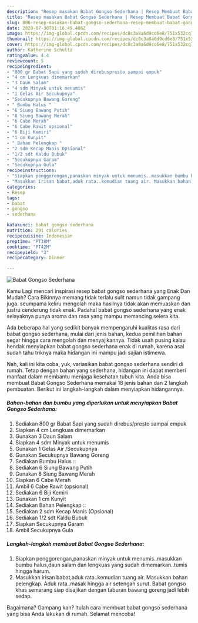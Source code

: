 ```yaml
---
description: "Resep masakan Babat Gongso Sederhana | Resep Membuat Babat Gongso Sederhana Yang Lezat"
title: "Resep masakan Babat Gongso Sederhana | Resep Membuat Babat Gongso Sederhana Yang Lezat"
slug: 806-resep-masakan-babat-gongso-sederhana-resep-membuat-babat-gongso-sederhana-yang-lezat
date: 2020-07-30T01:16:49.406Z
image: https://img-global.cpcdn.com/recipes/dc8c3a8a6d9cd6e8/751x532cq70/babat-gongso-sederhana-foto-resep-utama.jpg
thumbnail: https://img-global.cpcdn.com/recipes/dc8c3a8a6d9cd6e8/751x532cq70/babat-gongso-sederhana-foto-resep-utama.jpg
cover: https://img-global.cpcdn.com/recipes/dc8c3a8a6d9cd6e8/751x532cq70/babat-gongso-sederhana-foto-resep-utama.jpg
author: Katherine Schultz
ratingvalue: 4.4
reviewcount: 5
recipeingredient:
- "800 gr Babat Sapi yang sudah direbuspresto sampai empuk"
- "4 cm Lengkuas dimemarkan"
- "3 Daun Salam"
- "4 sdm Minyak untuk menumis"
- "1 Gelas Air Secukupnya"
- "Secukupnya Bawang Goreng"
- " Bumbu Halus "
- "6 Siung Bawang Putih"
- "8 Siung Bawang Merah"
- "6 Cabe Merah"
- "6 Cabe Rawit opsional"
- "6 Biji Kemiri"
- "1 cm Kunyit"
- " Bahan Pelengkap "
- "2 sdm Kecap Manis Opsional"
- "1/2 sdt Kaldu Bubuk"
- "Secukupnya Garam"
- "Secukupnya Gula"
recipeinstructions:
- "Siapkan penggorengan,panaskan minyak untuk menumis..masukkan bumbu halus,daun salam dan lengkuas yang sudah dimemarkan..tumis hingga harum."
- "Masukkan irisan babat,aduk rata..kemudian tuang air. Masukkan bahan pelengkap. Aduk rata..masak hingga air setengah surut. Babat gongso khas semarang siap disajikan dengan taburan bawang goreng jadi lebih sedap."
categories:
- Resep
tags:
- babat
- gongso
- sederhana

katakunci: babat gongso sederhana 
nutrition: 291 calories
recipecuisine: Indonesian
preptime: "PT38M"
cooktime: "PT42M"
recipeyield: "3"
recipecategory: Dinner

---
```



![Babat Gongso Sederhana](https://img-global.cpcdn.com/recipes/dc8c3a8a6d9cd6e8/751x532cq70/babat-gongso-sederhana-foto-resep-utama.jpg)

Kamu Lagi mencari inspirasi resep babat gongso sederhana yang Enak Dan Mudah? Cara Bikinnya memang tidak terlalu sulit namun tidak gampang juga. seumpama keliru mengolah maka hasilnya tidak akan memuaskan dan justru cenderung tidak enak. Padahal babat gongso sederhana yang enak selayaknya punya aroma dan rasa yang mampu memancing selera kita.



Ada beberapa hal yang sedikit banyak mempengaruhi kualitas rasa dari babat gongso sederhana, mulai dari jenis bahan, kedua pemilihan bahan segar hingga cara mengolah dan menyajikannya. Tidak usah pusing kalau hendak menyiapkan babat gongso sederhana enak di rumah, karena asal sudah tahu triknya maka hidangan ini mampu jadi sajian istimewa.


Nah, kali ini kita coba, yuk, variasikan babat gongso sederhana sendiri di rumah. Tetap dengan bahan yang sederhana, hidangan ini dapat memberi manfaat dalam membantu menjaga kesehatan tubuh kita. Anda bisa membuat Babat Gongso Sederhana memakai 18 jenis bahan dan 2 langkah pembuatan. Berikut ini langkah-langkah dalam menyiapkan hidangannya.

<!--inarticleads1-->

##### Bahan-bahan dan bumbu yang diperlukan untuk menyiapkan Babat Gongso Sederhana:

1. Sediakan 800 gr Babat Sapi yang sudah direbus/presto sampai empuk
1. Siapkan 4 cm Lengkuas dimemarkan
1. Gunakan 3 Daun Salam
1. Siapkan 4 sdm Minyak untuk menumis
1. Gunakan 1 Gelas Air /Secukupnya
1. Gunakan Secukupnya Bawang Goreng
1. Sediakan  Bumbu Halus ::
1. Sediakan 6 Siung Bawang Putih
1. Gunakan 8 Siung Bawang Merah
1. Siapkan 6 Cabe Merah
1. Ambil 6 Cabe Rawit (opsional)
1. Sediakan 6 Biji Kemiri
1. Gunakan 1 cm Kunyit
1. Sediakan  Bahan Pelengkap ::
1. Sediakan 2 sdm Kecap Manis (Opsional)
1. Sediakan 1/2 sdt Kaldu Bubuk
1. Siapkan Secukupnya Garam
1. Ambil Secukupnya Gula




<!--inarticleads2-->

##### Langkah-langkah membuat Babat Gongso Sederhana:

1. Siapkan penggorengan,panaskan minyak untuk menumis..masukkan bumbu halus,daun salam dan lengkuas yang sudah dimemarkan..tumis hingga harum.
1. Masukkan irisan babat,aduk rata..kemudian tuang air. Masukkan bahan pelengkap. Aduk rata..masak hingga air setengah surut. Babat gongso khas semarang siap disajikan dengan taburan bawang goreng jadi lebih sedap.




Bagaimana? Gampang kan? Itulah cara membuat babat gongso sederhana yang bisa Anda lakukan di rumah. Selamat mencoba!
